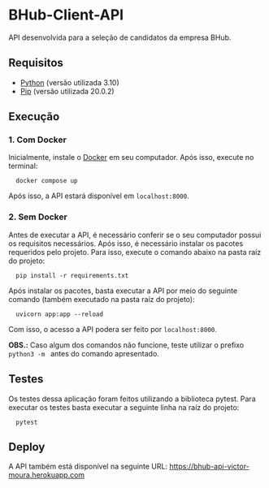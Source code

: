 # BHub-Client-API
API desenvolvida para a seleção de candidatos da empresa BHub.

## Requisitos

- [Python](https://www.python.org/downloads/) (versão utilizada 3.10)
- [Pip](https://pip.pypa.io/en/stable/installation/) (versão utilizada 20.0.2)

## Execução

### 1. Com Docker

Inicialmente, instale o [Docker](https://docs.docker.com/engine/install/ubuntu/) em seu computador. Após isso, execute no terminal:

```
  docker compose up
```

Após isso, a API estará disponível em `localhost:8000`.

### 2. Sem Docker

Antes de executar a API, é necessário conferir se o seu computador possui os requisitos necessários. Após isso, é necessário instalar os pacotes requeridos pelo projeto. Para isso, execute o comando abaixo na pasta raíz do projeto:

```
  pip install -r requirements.txt
```

Após instalar os pacotes, basta executar a API por meio do seguinte comando (também executado na pasta raíz do projeto):

```
  uvicorn app:app --reload
```

Com isso, o acesso a API podera ser feito por `localhost:8000`.

**OBS.:** Caso algum dos comandos não funcione, teste utilizar o prefixo `python3 -m ` antes do comando apresentado.

## Testes

Os testes dessa aplicação foram feitos utilizando a biblioteca pytest. Para executar os testes basta executar a seguinte linha na raíz do projeto:

```
  pytest
```
## Deploy

A API também está disponível na seguinte URL: https://bhub-api-victor-moura.herokuapp.com
